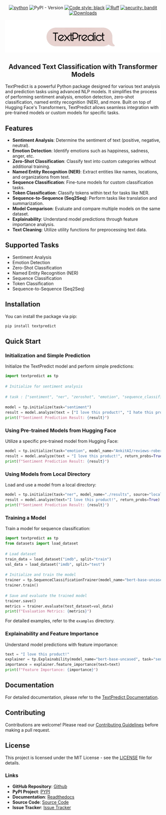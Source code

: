 <div align="center">

[![python](https://img.shields.io/badge/Python-3.9|3.10|3.11|3.12|3.13-3776AB.svg?style=flat&logo=python&logoColor=white)](https://www.python.org) ![PyPI - Version](https://img.shields.io/pypi/v/sentimentpredictor) [![Code style: black](https://img.shields.io/badge/code%20style-black-000000.svg)](https://github.com/psf/black) [![Ruff](https://img.shields.io/endpoint?url=https://raw.githubusercontent.com/astral-sh/ruff/main/assets/badge/v2.json)](https://github.com/astral-sh/ruff) [![security: bandit](https://img.shields.io/badge/security-bandit-yellow.svg)](https://github.com/PyCQA/bandit) [![Downloads](https://static.pepy.tech/badge/textpredict)](https://pepy.tech/project/textpredict)


![TextPredict Logo](https://raw.githubusercontent.com/ankit-aglawe/textpredict/main/assets/logo.png)

## Advanced Text Classification with Transformer Models
</div>
TextPredict is a powerful Python package designed for various text analysis and prediction tasks using advanced NLP models. It simplifies the process of performing sentiment analysis, emotion detection, zero-shot classification, named entity recognition (NER), and more. Built on top of Hugging Face's Transformers, TextPredict allows seamless integration with pre-trained models or custom models for specific tasks.

## Features

- **Sentiment Analysis**: Determine the sentiment of text (positive, negative, neutral).
- **Emotion Detection**: Identify emotions such as happiness, sadness, anger, etc.
- **Zero-Shot Classification**: Classify text into custom categories without additional training.
- **Named Entity Recognition (NER)**: Extract entities like names, locations, and organizations from text.
- **Sequence Classification**: Fine-tune models for custom classification tasks.
- **Token Classification**: Classify tokens within text for tasks like NER.
- **Sequence-to-Sequence (Seq2Seq)**: Perform tasks like translation and summarization.
- **Model Comparison**: Evaluate and compare multiple models on the same dataset.
- **Explainability**: Understand model predictions through feature importance analysis.
- **Text Cleaning**: Utilize utility functions for preprocessing text data.

## Supported Tasks

- Sentiment Analysis
- Emotion Detection
- Zero-Shot Classification
- Named Entity Recognition (NER)
- Sequence Classification
- Token Classification
- Sequence-to-Sequence (Seq2Seq)

## Installation

You can install the package via pip:

```sh
pip install textpredict
```

## Quick Start

### Initialization and Simple Prediction

Initialize the TextPredict model and perform simple predictions:

```python
import textpredict as tp

# Initialize for sentiment analysis

# task : ["sentiment", "ner", "zeroshot", "emotion", "sequence_classification", "token_classification", "seq2seq" etc]

model = tp.initialize(task="sentiment") 
result = model.analyze(text = ["I love this product!", "I hate this product!"], return_probs=False)
print(f"Sentiment Prediction Result: {result}")
```

### Using Pre-trained Models from Hugging Face

Utilize a specific pre-trained model from Hugging Face:

```python
model = tp.initialize(task="emotion", model_name="AnkitAI/reviews-roberta-base-sentiment-analysis", source="huggingface")
result = model.analyze(text = "I love this product!", return_probs=True)
print(f"Sentiment Prediction Result: {result}")
```

### Using Models from Local Directory

Load and use a model from a local directory:

```python
model = tp.initialize(task="ner", model_name="./results", source="local")
result = model.analyze(text="I love this product!", return_probs=True)
print(f"Sentiment Prediction Result: {result}")
```

### Training a Model

Train a model for sequence classification:

```python
import textpredict as tp
from datasets import load_dataset

# Load dataset
train_data = load_dataset("imdb", split="train")
val_data = load_dataset("imdb", split="test")

# Initialize and train the model
trainer = tp.SequenceClassificationTrainer(model_name="bert-base-uncased", output_dir="./results", train_dataset=train_data, val_dataset=val_data)
trainer.train()

# Save and evaluate the trained model
trainer.save()
metrics = trainer.evaluate(test_dataset=val_data)
print(f"Evaluation Metrics: {metrics}")
```

For detailed examples, refer to the `examples` directory.

### Explainability and Feature Importance

Understand model predictions with feature importance:

```python
text = "I love this product!"
explainer = tp.Explainability(model_name="bert-base-uncased", task="sentiment", device="cpu")
importance = explainer.feature_importance(text=text)
print(f"Feature Importance: {importance}")
```

## Documentation

For detailed documentation, please refer to the [TextPredict Documentation](#).

## Contributing

Contributions are welcome! Please read our [Contributing Guidelines](CONTRIBUTING.md) before making a pull request.

## License

This project is licensed under the MIT License - see the [LICENSE](LICENSE) file for details.

### Links

- **GitHub Repository**: [Github](https://github.com/ankit-aglawe/textpredict)
- **PyPI Project**: [PYPI](https://pypi.org/project/textpredict/)
- **Documentation**: [Readthedocs](https://github.com/ankit-aglawe/sentimentpredictor#readme)
- **Source Code**: [Source Code](https://github.com/ankit-aglawe/sentimentpredictor)
- **Issue Tracker**: [Issue Tracker](https://github.com/ankit-aglawe/sentimentpredictor/issues)

